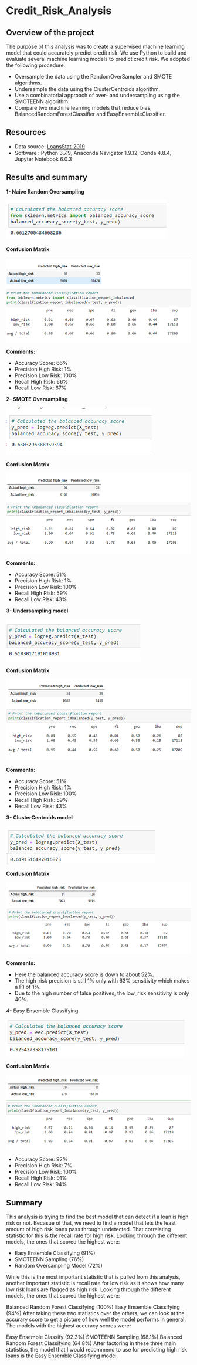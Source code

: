 # Credit_Risk_Analysis

## Overview of the project 

The purpose of this analysis was to create a supervised machine learning model that could accurately predict credit risk. 
We use Python to build and evaluate several machine learning models to predict credit risk.
We adopted the following procedure:

- Oversample the data using the RandomOverSampler and SMOTE algorithms.
- Undersample the data using the ClusterCentroids algorithm.
- Use a combinatorial approach of over- and undersampling using the SMOTEENN algorithm.
- Compare two machine learning models that reduce bias, BalancedRandomForestClassifier and EasyEnsembleClassifier.


## Resources

- Data source: [LoansStat-2019](/LoanStats_2019Q1.csv)
- Software : Python 3.7.9, Anaconda Navigator 1.9.12, Conda 4.8.4, Jupyter Notebook 6.0.3


## Results and summary 

**1- Naive Random Oversampling**

![balance_accurency_score](/Resources/balance_accurency_score.PNG)

**Confusion Matrix**

![predict_score_high_low](/Resources/predict_score_high_low.PNG)

**Comments:**

- Accuracy Score: 66%
- Precision High Risk: 1%
- Precision Low Risk: 100%
- Recall High Risk: 66%
- Recall Low Risk: 67%

**2- SMOTE Oversampling**

![smote_model](/Resources/smote_model.PNG)

**Confusion Matrix**

![smote_model2](/Resources/smote_model2.PNG)

**Comments:**
- Accuracy Score: 51%
- Precision High Risk: 1%
- Precision Low Risk: 100%
- Recall High Risk: 59%
- Recall Low Risk: 43%

**3- Undersampling model**

![undersampling](/Resources/undersampling.PNG)

**Confusion Matrix**

![undersampling2](/Resources/undersampling2.PNG)

**Comments:**
- Accuracy Score: 51%
- Precision High Risk: 1%
- Precision Low Risk: 100%
- Recall High Risk: 59%
- Recall Low Risk: 43%


**3- ClusterCentroids model**


![smoteen_model](/Resources/smoteen_model.PNG)

**Confusion Matrix**

![smoteen_model2](/Resources/smoteen_model2.PNG)

**Comments:**

- Here the balanced accuracy score is down to about 52%.
- The high_risk precision is still 1% only with 63% sensitivity which makes a F1 of 1%.
- Due to the high number of false positives, the low_risk sensitivity is only 40%.

4- Easy Ensemble Classifying

![ensemble_model](/Resources/ensemble_model.PNG)

**Confusion Matrix**

![ensemble_model2](/Resources/ensemble_model2.PNG)

- Accuracy Score: 92%
- Precision High Risk: 7%
- Precision Low Risk: 100%
- Recall High Risk: 91%
- Recall Low Risk: 94%

## Summary 


This analysis is trying to find the best model that can detect if a loan is high risk or not. Becasue of that, we need to find a model that lets the least amount of high risk loans pass through undetected. That correlating statistic for this is the recall rate for high risk. Looking through the different models, the ones that scored the highest were:

- Easy Ensemble Classifying (91%)
- SMOTEENN Sampling (76%)
- Random Oversampling Model (72%)

While this is the most important statistic that is pulled from this analysis, another important statistic is recall rate for low risk as it shows how many low risk loans are flagged as high risk. Looking through the different models, the ones that scored the highest were:

Balanced Random Forest Classifying (100%)
Easy Ensemble Classifying (94%)
After taking these two statistics over the others, we can look at the accurary score to get a picture of how well the model performs in general. The models with the highest accuracy scores were:

Easy Ensemble Classify (92.3%)
SMOTEENN Sampling (68.1%)
Balanced Random Forest Classifying (64.8%)
After factoring in these three main statistics, the model that I would recommend to use for predicting high risk loans is the Easy Ensemble Classifying model.
